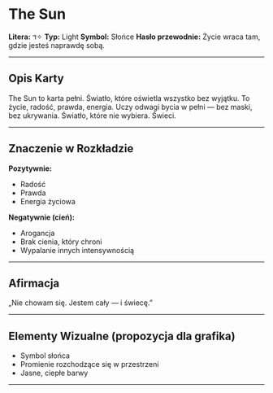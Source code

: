 
# The Sun

**Litera:** ד✧
**Typ:** Light
**Symbol:** Słońce
**Hasło przewodnie:** Życie wraca tam, gdzie jesteś naprawdę sobą.

---

## Opis Karty
The Sun to karta pełni. Światło, które oświetla wszystko bez wyjątku. To życie, radość, prawda, energia. Uczy odwagi bycia w pełni — bez maski, bez ukrywania. Światło, które nie wybiera. Świeci.

---

## Znaczenie w Rozkładzie

**Pozytywnie:**
- Radość
- Prawda
- Energia życiowa

**Negatywnie (cień):**
- Arogancja
- Brak cienia, który chroni
- Wypalanie innych intensywnością
---

## Afirmacja
„Nie chowam się. Jestem cały — i świecę.”

---

## Elementy Wizualne (propozycja dla grafika)
- Symbol słońca
- Promienie rozchodzące się w przestrzeni
- Jasne, ciepłe barwy

---
